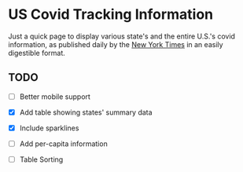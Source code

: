 US Covid Tracking Information
=============================

Just a quick page to display various state's and the entire U.S.'s covid information, as published daily by the [New York Times][ny] in an easily digestible format.

TODO
----

- [ ] Better mobile support

- [X] Add table showing states' summary data

- [X] Include sparklines

- [ ] Add per-capita information

- [ ] Table Sorting

  [ny]: https://github.com/nytimes/covid-19-data/
	
